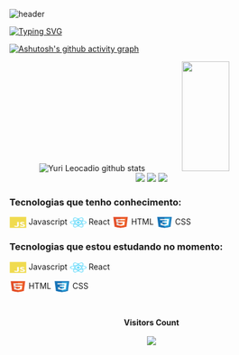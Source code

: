 ![header](https://capsule-render.vercel.app/api?type=Waving&color=gradient&customColorList=0,29,2,5,30&height=200&section=header&text=Yuri%20Moreira%20Leocadio&fontSize=60&animation=fadeIn)

[![Typing SVG](https://readme-typing-svg.herokuapp.com/?color=00BFFF&size=35&center=true&vCenter=true&width=1000&lines=Olá!+Meu+nome+é+Yuri+Moreira+Leocadio;Tenho+18+anos;Desenvolvedor+Full-Stack;Seja+Bem-Vindo+ao+meu+GitHub!+:%29)](https://git.io/typing-svg)

[![Ashutosh's github activity graph](https://github-readme-activity-graph.vercel.app/graph?username=YuriLeocadio&bg_color=000114&color=00e1ff&line=6305f0&point=3c7cb9&area=true&hide_border=true)](https://github.com/ashutosh00710/github-readme-activity-graph)

<div align="center">  
  <img width="49%" height="195px" src="https://github-readme-stats.vercel.app/api?username=YuriLeocadio&show_icons=true&count_private=true&hide_border=true&title_color=00BFFF&icon_color=tokyionight&text_color=87CEEB&bg_color=0d1117" alt="Yuri Leocadio github stats" /> 
  <img width="41%" height="195px" src="https://github-readme-stats.vercel.app/api/top-langs/?username=YuriLeocadio&layout=compact&hide_border=true&title_color=00BFFF&text_color=87CEEB&bg_color=0d1117" />
</div>

<div align="center"> 
  <a href="" target="_blank"><img src="https://img.shields.io/badge/portfólio-000000?style=for-the-badge&logo=About.me&logoColor=white"></a>
  <a href="https://www.linkedin.com/in/yuri-moreira-leocadio-a12b93261/" target="_blank"><img src="https://img.shields.io/badge/-LinkedIn-%230077B5?style=for-the-badge&logo=linkedin&logoColor=white" style="border-radius: 30 px"></a>
  <!--<a href="https://wa.me/5524993289964" target="_blank"><img src="https://img.shields.io/badge/WhatsApp-25D366?style=for-the-badge&logo=whatsapp&logoColor=white"></a>-->
  <a href ="mailto:ymoreria.leocadio@gmail.com" target="_blank"> <img src="https://img.shields.io/badge/-Gmail-%23333?style=for-the-badge&logo=gmail&logoColor=white"></a>
</div>
  
### Tecnologias que tenho conhecimento:
  <img align="center" alt="Rafa-Js" height="20" width="30" src="https://raw.githubusercontent.com/devicons/devicon/master/icons/javascript/javascript-plain.svg"> Javascript
  <img align="center" alt="Rafa-React" height="20" width="30" src="https://raw.githubusercontent.com/devicons/devicon/master/icons/react/react-original.svg"> React
  <img align="center" alt="Rafa-HTML" height="20" width="30" src="https://raw.githubusercontent.com/devicons/devicon/master/icons/html5/html5-original.svg"> HTML
  <img align="center" alt="Rafa-CSS" height="20" width="30" src="https://raw.githubusercontent.com/devicons/devicon/master/icons/css3/css3-original.svg"> CSS

### Tecnologias que estou estudando no momento:
  <img align="center" alt="Rafa-Js" height="20" width="30" src="https://raw.githubusercontent.com/devicons/devicon/master/icons/javascript/javascript-plain.svg"> Javascript
  <img align="center" alt="Rafa-React" height="20" width="30" src="https://raw.githubusercontent.com/devicons/devicon/master/icons/react/react-original.svg"> React
  <!--<img align="center" alt="Rafa-Ts" height="20" width="30" src="https://raw.githubusercontent.com/devicons/devicon/master/icons/typescript/typescript-plain.svg"> Typescript-->
  <img align="center" alt="Rafa-HTML" height="20" width="30" src="https://raw.githubusercontent.com/devicons/devicon/master/icons/html5/html5-original.svg"> HTML
  <img align="center" alt="Rafa-CSS" height="20" width="30" src="https://raw.githubusercontent.com/devicons/devicon/master/icons/css3/css3-original.svg"> CSS

<div align="center">
  <br><p align="center"><b>Visitors Count</b></p>  
  <p align="center"><img align="center" src="https://profile-counter.glitch.me/{YuriLeocadio}/count.svg" /></p> 
  <br>
</div>
